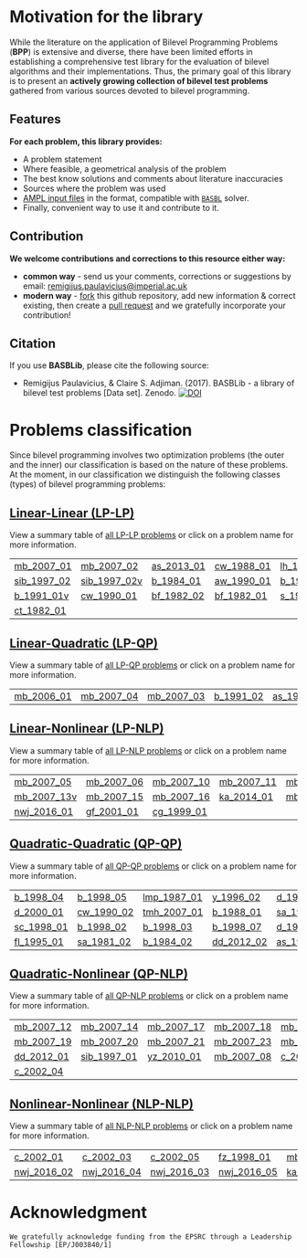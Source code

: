 # Motivation for the library

While the literature on the application of Bilevel Programming Problems (**BPP**) is extensive and diverse, there have been limited efforts in establishing a comprehensive test library for the evaluation of bilevel algorithms and their implementations. Thus, the primary goal of this library is to present an __actively growing collection of bilevel test problems__ gathered from various sources devoted to bilevel programming.

## Features

**For each problem, this library provides:**

 - A problem statement
 - Where feasible, a geometrical analysis of the problem
 - The best know solutions and comments about literature inaccuracies
 - Sources where the problem was used
 - [AMPL input files](https://github.com/basblsolver/BASBLib) in the format, compatible with [`BASBL`](http://basblsolver.github.io/home/ "Bilevel Solver") solver.
 - Finally, convenient way to use it and contribute to it.

## Contribution 

**We welcome contributions and corrections to this resource either way:**

 - **common way**    - send us your comments, corrections or suggestions by email: remigijus.paulavicius@imperial.ac.uk
 - **modern way** - [fork](https://help.github.com/articles/fork-a-repo/) this github repository, add new information & correct existing, then create a [pull request](https://help.github.com/articles/creating-a-pull-request-from-a-fork/) and we gratefully incorporate your contribution!

## Citation

If you use **BASBLib**, please cite the following source: 

* Remigijus Paulavicius, & Claire S. Adjiman. (2017). BASBLib - a library of bilevel test problems [Data set]. Zenodo. 
[![DOI](https://zenodo.org/badge/DOI/10.5281/zenodo.556423.svg)](https://doi.org/10.5281/zenodo.556423)

# Problems classification

Since bilevel programming involves two optimization problems (the outer and the inner) our classification is based on the nature of these problems. At the moment, in our classification we distinguish the following classes (types) of bilevel programming problems:

## [Linear-Linear (LP-LP)](LP-LP-problems) 

View a summary table of [all LP-LP problems](LP-LP-problems) or click on a problem name for more information.

|                                |                                    |                                |                                |                                |
| :----------------------------- | :--------------------------------- | :----------------------------- | :----------------------------- | :----------------------------- |
[mb_2007_01](LP-LP/mb_2007_01)   | [mb_2007_02](LP-LP/mb_2007_02)     | [as_2013_01](LP-LP/as_2013_01) | [cw_1988_01](LP-LP/cw_1988_01) | [lh_1994_01](LP-LP/lh_1994_01) |
[sib_1997_02](LP-LP/sib_1997_02) | [sib_1997_02v](LP-LP/sib_1997_02v) | [b_1984_01](LP-LP/b_1984_01)   | [aw_1990_01](LP-LP/aw_1990_01) | [b_1991_01](LP-LP/b_1991_01)   |
[b_1991_01v](LP-LP/b_1991_01v)   | [cw_1990_01](LP-LP/cw_1990_01)     | [bf_1982_02](LP-LP/bf_1982_02) | [bf_1982_01](LP-LP/bf_1982_01) | [s_1989_01](LP-LP/s_1989_01)   | 
[ct_1982_01](LP-LP/ct_1982_01)   |                                    |                                |                                |                                |

## [Linear-Quadratic (LP-QP)](LP-QP-problems)

View a summary table of [all LP-QP problems](LP-QP-problems) or click on a problem name for more information.

|                                |                                    |                                |                                |                                |
| :----------------------------- | :--------------------------------- | :----------------------------- | :----------------------------- | :----------------------------- |
[mb_2006_01](LP-QP/mb_2006_01)   | [mb_2007_04](LP-QP/mb_2007_04)     | [mb_2007_03](LP-QP/mb_2007_03) | [b_1991_02](LP-QP/b_1991_02)   | [as_1984_01](LP-QP/as_1984_01) |

## [Linear-Nonlinear (LP-NLP)](LP-NLP-problems) 

View a summary table of [all LP-NLP problems](LP-NLP-problems) or click on a problem name for more information.

|                                |                                    |                                 |                                 |                                   |
| :----------------------------- | :--------------------------------- | :------------------------------ | :------------------------------ | :-------------------------------- |
[mb_2007_05](LP-NLP/mb_2007_05)  | [mb_2007_06](LP-NLP/mb_2007_06)    | [mb_2007_10](LP-NLP/mb_2007_10) | [mb_2007_11](LP-NLP/mb_2007_11) | [mb_2007_13](LP-NLP/mb_2007_13)   |
[mb_2007_13v](LP-NLP/mb_2007_13v)| [mb_2007_15](LP-NLP/mb_2007_15)    | [mb_2007_16](LP-NLP/mb_2007_16) | [ka_2014_01](LP-NLP/ka_2014_01) | [mb_2007_09](LP-NLP/mb_2007_09)   | 
[nwj_2016_01](LP-NLP/nwj_2016_01)|[gf_2001_01](LP-NLP/gf_2001_01)     | [cg_1999_01](LP-NLP/cg_1999_01) |                                 |                                   |

## [Quadratic-Quadratic (QP-QP)](QP-QP-problems) 

View a summary table of [all QP-QP problems](QP-QP-problems) or click on a problem name for more information.

|                               |                                    |                                  |                                 |                                   |
| :---------------------------- | :--------------------------------- | :------------------------------- | :------------------------------ | :-------------------------------- |
[b_1998_04](QP-QP/b_1998_04)    | [b_1998_05](QP-QP/b_1998_05)       | [lmp_1987_01](QP-QP/lmp_1987_01) | [y_1996_02](QP-QP/y_1996_02)    | [d_1992_01](QP-QP/d_1992_01)      |
[d_2000_01](QP-QP/d_2000_01)    | [cw_1990_02](QP-QP/cw_1990_02)     | [tmh_2007_01](QP-QP/tmh_2007_01) | [b_1988_01](QP-QP/b_1988_01)    | [sa_1981_01](QP-QP/sa_1981_01)    |
[sc_1998_01](QP-QP/sc_1998_01)  | [b_1998_02](QP-QP/b_1998_02)       | [b_1998_03](QP-QP/b_1998_03)     | [b_1998_07](QP-QP/b_1998_07)    | [d_1978_01](QP-QP/d_1978_01)      |
[fl_1995_01](QP-QP/fl_1995_01)  | [sa_1981_02](QP-QP/sa_1981_02)     | [b_1984_02](QP-QP/b_1984_02)     | [dd_2012_02](QP-QP/dd_2012_02)  | [as_1981_01](QP-QP/as_1981_01)    |


## [Quadratic-Nonlinear (QP-NLP)](QP-NLP-problems) 

View a summary table of [all QP-NLP problems](QP-NLP-problems) or click on a problem name for more information.

|                                 |                                    |                                  |                                 |                                   |
| :------------------------------ | :--------------------------------- | :------------------------------- | :------------------------------ | :-------------------------------- |
[mb_2007_12](QP-NLP/mb_2007_12)   | [mb_2007_14](QP-NLP/mb_2007_14)    | [mb_2007_17](QP-NLP/mb_2007_17)  | [mb_2007_18](QP-NLP/mb_2007_18) | [mb_2007_18v](QP-NLP/mb_2007_18v) |
[mb_2007_19](QP-NLP/mb_2007_19)   | [mb_2007_20](QP-NLP/mb_2007_20)    | [mb_2007_21](QP-NLP/mb_2007_21)  | [mb_2007_23](QP-NLP/mb_2007_23) | [mb_2007_22](QP-NLP/mb_2007_22)   | 
[dd_2012_01](QP-NLP/dd_2012_01)   | [sib_1997_01](QP-NLP/sib_1997_01)  | [yz_2010_01](QP-NLP/yz_2010_01)  | [mb_2007_08](QP-NLP/mb_2007_08) | [c_2002_02](QP-NLP/c_2002_02)     | 
[c_2002_04](QP-NLP/c_2002_04)     |

## [Nonlinear-Nonlinear (NLP-NLP)](NLP-NLP-problems)

View a summary table of [all NLP-NLP problems](NLP-NLP-problems) or click on a problem name for more information.

|                                  |                                    |                                    |                                    |                                    |
| :------------------------------- | :--------------------------------- | :--------------------------------- | :--------------------------------- | :--------------------------------- |
[c_2002_01](NLP-NLP/c_2002_01)     | [c_2002_03](NLP-NLP/c_2002_03)     | [c_2002_05](NLP-NLP/c_2002_05)     | [fz_1998_01](NLP-NLP/fz_1998_01)   | [mb_2007_24](NLP-NLP/mb_2007_24)   |
[nwj_2016_02](NLP-NLP/nwj_2016_02) | [nwj_2016_04](NLP-NLP/nwj_2016_04) | [nwj_2016_03](NLP-NLP/nwj_2016_03) | [nwj_2016_05](NLP-NLP/nwj_2016_05) | [ka_2014_02](NLP-NLP/ka_2014_02)   |


# Acknowledgment

```
We gratefully acknowledge funding from the EPSRC through a Leadership Fellowship [EP/J003840/1]
```


